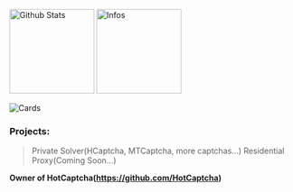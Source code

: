 <p align="left"> 
  <img alt="Github Stats" height="150px" src="https://github-readme-stats.vercel.app/api?username=omonukko&show_icons=true&theme=dark" />
  <img alt="Infos" height="150px" src="https://github-readme-stats.vercel.app/api?username=omonukko&count_private=true&show_icons=true&show_icons=true&theme=tokyonight&custom_title=status" />
</p>


![Cards](https://github-profile-summary-cards.vercel.app/api/cards/profile-details?username=omonukko&theme=tokyonight)


### Projects:
> Private Solver(HCaptcha, MTCaptcha, more captchas...)
> Residential Proxy(Coming Soon...)


**Owner of HotCaptcha(https://github.com/HotCaptcha)**
